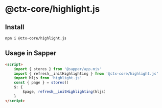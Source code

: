 # @ctx-core/highlight.js

## Install

`npm i @ctx-core/highlight.js`

## Usage in Sapper

```html
<script>
	import { stores } from '@sapper/app.mjs'
	import { refresh__initHighlighting } from '@ctx-core/highlight.js'
	import hljs from 'highlight.js'
	const { page } = stores()
	$: {
		$page, refresh__initHighlighting(hljs)
	}
</script>
```
